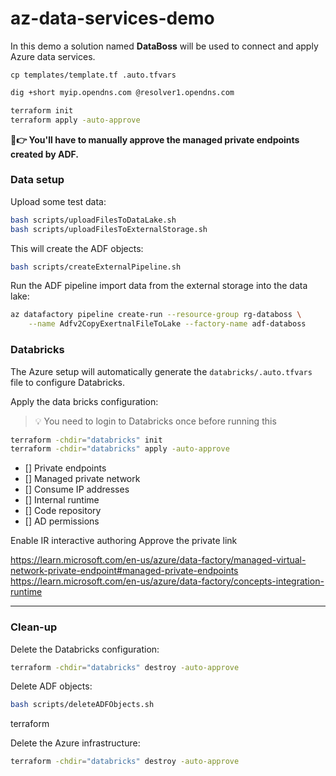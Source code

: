 # az-data-services-demo

In this demo a solution named **DataBoss** will be used to connect and apply Azure data services.

```
cp templates/template.tf .auto.tfvars
```

```sh
dig +short myip.opendns.com @resolver1.opendns.com
```

```sh
terraform init
terraform apply -auto-approve
```

**🛑👉 You'll have to manually approve the managed private endpoints created by ADF.**
 

### Data setup

Upload some test data:

```sh
bash scripts/uploadFilesToDataLake.sh
bash scripts/uploadFilesToExternalStorage.sh
```

This will create the ADF objects:

```sh
bash scripts/createExternalPipeline.sh
```

Run the ADF pipeline import data from the external storage into the data lake:

```sh
az datafactory pipeline create-run --resource-group rg-databoss \
    --name Adfv2CopyExertnalFileToLake --factory-name adf-databoss
```

### Databricks

The Azure setup will automatically generate the `databricks/.auto.tfvars` file to configure Databricks.

Apply the data bricks configuration:

> 💡 You need to login to Databricks once before running this

```sh
terraform -chdir="databricks" init
terraform -chdir="databricks" apply -auto-approve
```


- [] Private endpoints
- [] Managed private network
- [] Consume IP addresses
- [] Internal runtime
- [] Code repository
- [] AD permissions

Enable IR interactive authoring
Approve the private link



https://learn.microsoft.com/en-us/azure/data-factory/managed-virtual-network-private-endpoint#managed-private-endpoints
https://learn.microsoft.com/en-us/azure/data-factory/concepts-integration-runtime


---

### Clean-up

Delete the Databricks configuration:

```sh
terraform -chdir="databricks" destroy -auto-approve
```

Delete ADF objects:

```sh
bash scripts/deleteADFObjects.sh
```

terraform

Delete the Azure infrastructure:

```sh
terraform -chdir="databricks" destroy -auto-approve
```
